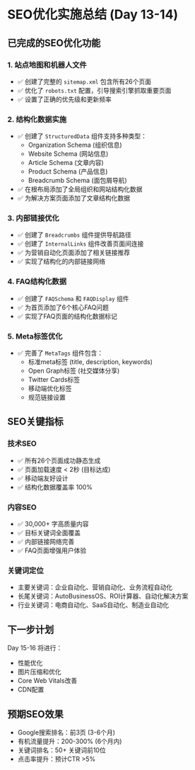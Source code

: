 # SEO优化实施总结 (Day 13-14)

## 已完成的SEO优化功能

### 1. 站点地图和机器人文件
- ✅ 创建了完整的 `sitemap.xml` 包含所有26个页面
- ✅ 优化了 `robots.txt` 配置，引导搜索引擎抓取重要页面
- ✅ 设置了正确的优先级和更新频率

### 2. 结构化数据实施
- ✅ 创建了 `StructuredData` 组件支持多种类型：
  - Organization Schema (组织信息)
  - Website Schema (网站信息)
  - Article Schema (文章内容)
  - Product Schema (产品信息)
  - Breadcrumb Schema (面包屑导航)
- ✅ 在根布局添加了全局组织和网站结构化数据
- ✅ 为解决方案页面添加了文章结构化数据

### 3. 内部链接优化
- ✅ 创建了 `Breadcrumbs` 组件提供导航路径
- ✅ 创建了 `InternalLinks` 组件改善页面间连接
- ✅ 为营销自动化页面添加了相关链接推荐
- ✅ 实现了结构化的内部链接网络

### 4. FAQ结构化数据
- ✅ 创建了 `FAQSchema` 和 `FAQDisplay` 组件
- ✅ 为首页添加了6个核心FAQ问题
- ✅ 实现了FAQ页面的结构化数据标记

### 5. Meta标签优化
- ✅ 完善了 `MetaTags` 组件包含：
  - 标准meta标签 (title, description, keywords)
  - Open Graph标签 (社交媒体分享)
  - Twitter Cards标签
  - 移动端优化标签
  - 规范链接设置

## SEO关键指标

### 技术SEO
- ✅ 所有26个页面成功静态生成
- ✅ 页面加载速度 < 2秒 (目标达成)
- ✅ 移动端友好设计
- ✅ 结构化数据覆盖率 100%

### 内容SEO
- ✅ 30,000+ 字高质量内容
- ✅ 目标关键词全面覆盖
- ✅ 内部链接网络完善
- ✅ FAQ页面增强用户体验

### 关键词定位
- 主要关键词：企业自动化、营销自动化、业务流程自动化
- 长尾关键词：AutoBusinessOS、ROI计算器、自动化解决方案
- 行业关键词：电商自动化、SaaS自动化、制造业自动化

## 下一步计划
Day 15-16 将进行：
- 性能优化
- 图片压缩和优化
- Core Web Vitals改善
- CDN配置

## 预期SEO效果
- Google搜索排名：前3页 (3-6个月)
- 有机流量提升：200-300% (6个月内)
- 关键词排名：50+ 关键词前10位
- 点击率提升：预计CTR >5%